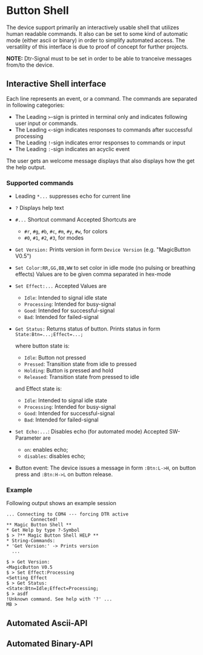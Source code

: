# Button Shell

The device support primarily an interactively usable shell that utilizes human readable commands.
It also can be set to some kind of automatic mode (either ascii or binary) in order to simplify automated access.
The versatility of this interface is due to proof of concept for further projects.

**NOTE:** Dtr-Signal must to be set in order to be able to tranceive messages from/to the device.

## Interactive Shell interface

Each line represents an event, or a command. The commands are separated in following categories:
- The Leading `>`-sign is printed in terminal only and indicates following user input or commands.
- The Leading `<`-sign indicates responses to commands after successful processing
- The Leading `!`-sign indicates error responses to commands or input
- The Leading `:`-sign indicates an acyclic event 

The user gets an welcome message displays that also displays how the get the help output. 

### Supported commands

- Leading `*...` suppresses echo for current line

- `?` Displays help text

- `#...` Shortcut command
  Accepted Shortcuts are
  - `#r`, `#g`, `#b`, `#c`, `#m`, `#y`, `#w`, for colors
  - `#0`, `#1`, `#2`, `#3`, for modes

- `Get Version:` Prints version in form `Device Version` (e.g. "MagicButton V0.5")

- `Set Color:RR,GG,BB,WW` to set color in idle mode (no pulsing or breathing effects)
  Values are to be given comma separated in hex-mode

- `Set Effect:...` 
  Accepted Values are
  - `Idle`: Intended to signal idle state 
  - `Processing`: Intended for busy-signal 
  - `Good`: Intended for successful-signal
  - `Bad`: Intended for failed-signal

- `Get Status:` Returns status of button. 
  Prints status in form `State:Btn=...;Effect=...;` 

  where button state is:
  - `Idle`: Button not pressed
  - `Pressed`: Transition state from idle to pressed
  - `Holding`: Button is pressed and hold
  - `Released`: Transition state from pressed to idle

  and Effect state is: 
  - `Idle`: Intended to signal idle state 
  - `Processing`: Intended for busy-signal 
  - `Good`: Intended for successful-signal
  - `Bad`: Intended for failed-signal

- `Set Echo:...`: Disables echo (for automated mode)
  Accepted SW-Parameter are
  - `on`: enables echo;
  - `disables`: disables echo;

- Button event: The device issues a message in form `:Btn:L->H`, on button press and `:Btn:H->L` on button release.


### Example

Following output shows an example session

``` Text 
... Connecting to COM4 --- forcing DTR active
         Connected!
** Magic Button Shell **
* Get Help by type ?-Symbol
$ > ?** Magic Button Shell HELP **
* String-Commands: 
* 'Get Version:' -> Prints version
  ...

$ > Get Version:
<MagicButton V0.5
$ > Set Effect:Processing
<Setting Effect
$ > Get Status:
<State:Btn=Idle;Effect=Processing;
$ > asdf
!Unknown command. See help with '?' ...
MB >
```

## Automated Ascii-API

## Automated Binary-API

